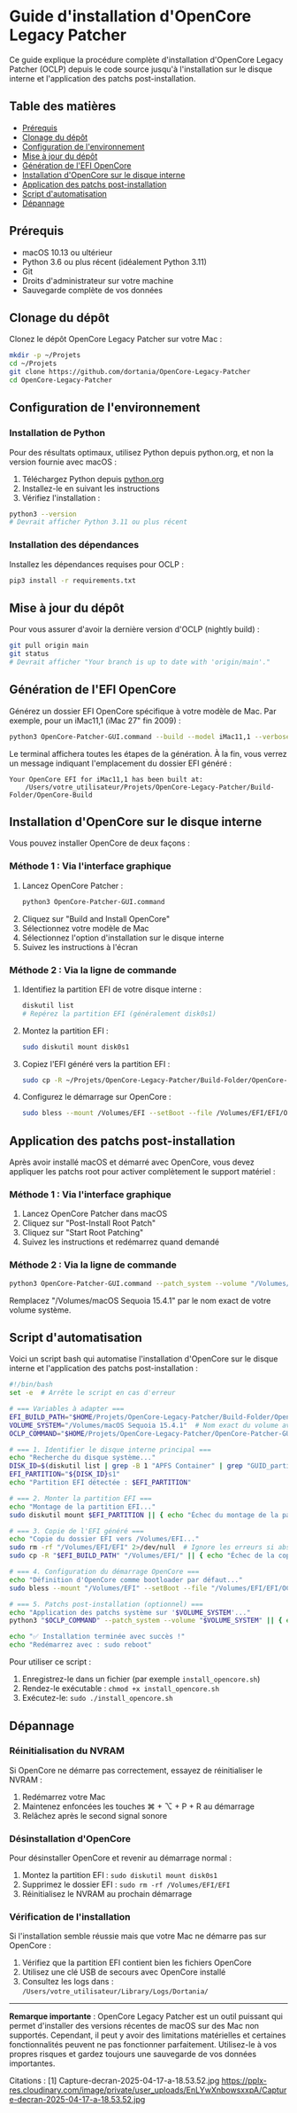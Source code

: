 # Guide d'installation d'OpenCore Legacy Patcher

Ce guide explique la procédure complète d'installation d'OpenCore Legacy Patcher (OCLP) depuis le code source jusqu'à l'installation sur le disque interne et l'application des patchs post-installation.

## Table des matières

- [Prérequis](#prérequis)
- [Clonage du dépôt](#clonage-du-dépôt)
- [Configuration de l'environnement](#configuration-de-lenvironnement)
- [Mise à jour du dépôt](#mise-à-jour-du-dépôt)
- [Génération de l'EFI OpenCore](#génération-de-lefi-opencore)
- [Installation d'OpenCore sur le disque interne](#installation-dopencore-sur-le-disque-interne)
- [Application des patchs post-installation](#application-des-patchs-post-installation)
- [Script d'automatisation](#script-dautomatisation)
- [Dépannage](#dépannage)

## Prérequis

- macOS 10.13 ou ultérieur
- Python 3.6 ou plus récent (idéalement Python 3.11)
- Git
- Droits d'administrateur sur votre machine
- Sauvegarde complète de vos données

## Clonage du dépôt

Clonez le dépôt OpenCore Legacy Patcher sur votre Mac :

```bash
mkdir -p ~/Projets
cd ~/Projets
git clone https://github.com/dortania/OpenCore-Legacy-Patcher
cd OpenCore-Legacy-Patcher
```

## Configuration de l'environnement

### Installation de Python

Pour des résultats optimaux, utilisez Python depuis python.org, et non la version fournie avec macOS :

1. Téléchargez Python depuis [python.org](https://www.python.org/downloads/)
2. Installez-le en suivant les instructions
3. Vérifiez l'installation :

```bash
python3 --version
# Devrait afficher Python 3.11 ou plus récent
```

### Installation des dépendances

Installez les dépendances requises pour OCLP :

```bash
pip3 install -r requirements.txt
```

## Mise à jour du dépôt

Pour vous assurer d'avoir la dernière version d'OCLP (nightly build) :

```bash
git pull origin main
git status
# Devrait afficher "Your branch is up to date with 'origin/main'."
```

## Génération de l'EFI OpenCore

Générez un dossier EFI OpenCore spécifique à votre modèle de Mac. Par exemple, pour un iMac11,1 (iMac 27" fin 2009) :

```bash
python3 OpenCore-Patcher-GUI.command --build --model iMac11,1 --verbose
```

Le terminal affichera toutes les étapes de la génération. À la fin, vous verrez un message indiquant l'emplacement du dossier EFI généré :

```
Your OpenCore EFI for iMac11,1 has been built at:
    /Users/votre_utilisateur/Projets/OpenCore-Legacy-Patcher/Build-Folder/OpenCore-Build
```

## Installation d'OpenCore sur le disque interne

Vous pouvez installer OpenCore de deux façons :

### Méthode 1 : Via l'interface graphique

1. Lancez OpenCore Patcher :
   ```bash
   python3 OpenCore-Patcher-GUI.command
   ```
2. Cliquez sur "Build and Install OpenCore"
3. Sélectionnez votre modèle de Mac
4. Sélectionnez l'option d'installation sur le disque interne
5. Suivez les instructions à l'écran

### Méthode 2 : Via la ligne de commande

1. Identifiez la partition EFI de votre disque interne :
   ```bash
   diskutil list
   # Repérez la partition EFI (généralement disk0s1)
   ```

2. Montez la partition EFI :
   ```bash
   sudo diskutil mount disk0s1
   ```

3. Copiez l'EFI généré vers la partition EFI :
   ```bash
   sudo cp -R ~/Projets/OpenCore-Legacy-Patcher/Build-Folder/OpenCore-Build/EFI /Volumes/EFI/
   ```

4. Configurez le démarrage sur OpenCore :
   ```bash
   sudo bless --mount /Volumes/EFI --setBoot --file /Volumes/EFI/EFI/OC/OpenCore.efi
   ```

## Application des patchs post-installation

Après avoir installé macOS et démarré avec OpenCore, vous devez appliquer les patchs root pour activer complètement le support matériel :

### Méthode 1 : Via l'interface graphique

1. Lancez OpenCore Patcher dans macOS
2. Cliquez sur "Post-Install Root Patch"
3. Cliquez sur "Start Root Patching"
4. Suivez les instructions et redémarrez quand demandé

### Méthode 2 : Via la ligne de commande

```bash
python3 OpenCore-Patcher-GUI.command --patch_system --volume "/Volumes/macOS Sequoia 15.4.1"
```

Remplacez "/Volumes/macOS Sequoia 15.4.1" par le nom exact de votre volume système.

## Script d'automatisation

Voici un script bash qui automatise l'installation d'OpenCore sur le disque interne et l'application des patchs post-installation :

```bash
#!/bin/bash
set -e  # Arrête le script en cas d'erreur

# === Variables à adapter ===
EFI_BUILD_PATH="$HOME/Projets/OpenCore-Legacy-Patcher/Build-Folder/OpenCore-Build/EFI"
VOLUME_SYSTEM="/Volumes/macOS Sequoia 15.4.1"  # Nom exact du volume avec espace
OCLP_COMMAND="$HOME/Projets/OpenCore-Legacy-Patcher/OpenCore-Patcher-GUI.command"

# === 1. Identifier le disque interne principal ===
echo "Recherche du disque système..."
DISK_ID=$(diskutil list | grep -B 1 "APFS Container" | grep "GUID_partition_scheme" | awk '{print $6}' | sed 's/://')
EFI_PARTITION="${DISK_ID}s1"
echo "Partition EFI détectée : $EFI_PARTITION"

# === 2. Monter la partition EFI ===
echo "Montage de la partition EFI..."
sudo diskutil mount $EFI_PARTITION || { echo "Échec du montage de la partition EFI"; exit 1; }

# === 3. Copie de l'EFI généré ===
echo "Copie du dossier EFI vers /Volumes/EFI..."
sudo rm -rf "/Volumes/EFI/EFI" 2>/dev/null  # Ignore les erreurs si absent
sudo cp -R "$EFI_BUILD_PATH" "/Volumes/EFI/" || { echo "Échec de la copie de l'EFI"; exit 1; }

# === 4. Configuration du démarrage OpenCore ===
echo "Définition d'OpenCore comme bootloader par défaut..."
sudo bless --mount "/Volumes/EFI" --setBoot --file "/Volumes/EFI/EFI/OC/OpenCore.efi" || { echo "Échec de bless"; exit 1; }

# === 5. Patchs post-installation (optionnel) ===
echo "Application des patchs système sur '$VOLUME_SYSTEM'..."
python3 "$OCLP_COMMAND" --patch_system --volume "$VOLUME_SYSTEM" || { echo "Échec des patchs post-installation"; exit 1; }

echo "✅ Installation terminée avec succès !"
echo "Redémarrez avec : sudo reboot"
```

Pour utiliser ce script :
1. Enregistrez-le dans un fichier (par exemple `install_opencore.sh`)
2. Rendez-le exécutable : `chmod +x install_opencore.sh`
3. Exécutez-le: `sudo ./install_opencore.sh`

## Dépannage

### Réinitialisation du NVRAM

Si OpenCore ne démarre pas correctement, essayez de réinitialiser le NVRAM :
1. Redémarrez votre Mac
2. Maintenez enfoncées les touches ⌘ + ⌥ + P + R au démarrage
3. Relâchez après le second signal sonore

### Désinstallation d'OpenCore

Pour désinstaller OpenCore et revenir au démarrage normal :
1. Montez la partition EFI : `sudo diskutil mount disk0s1`
2. Supprimez le dossier EFI : `sudo rm -rf /Volumes/EFI/EFI`
3. Réinitialisez le NVRAM au prochain démarrage

### Vérification de l'installation

Si l'installation semble réussie mais que votre Mac ne démarre pas sur OpenCore :
1. Vérifiez que la partition EFI contient bien les fichiers OpenCore
2. Utilisez une clé USB de secours avec OpenCore installé
3. Consultez les logs dans : `/Users/votre_utilisateur/Library/Logs/Dortania/`

---

**Remarque importante** : OpenCore Legacy Patcher est un outil puissant qui permet d'installer des versions récentes de macOS sur des Mac non supportés. Cependant, il peut y avoir des limitations matérielles et certaines fonctionnalités peuvent ne pas fonctionner parfaitement. Utilisez-le à vos propres risques et gardez toujours une sauvegarde de vos données importantes.

Citations :
[1] Capture-decran-2025-04-17-a-18.53.52.jpg https://pplx-res.cloudinary.com/image/private/user_uploads/EnLYwXnbowsxxpA/Capture-decran-2025-04-17-a-18.53.52.jpg

